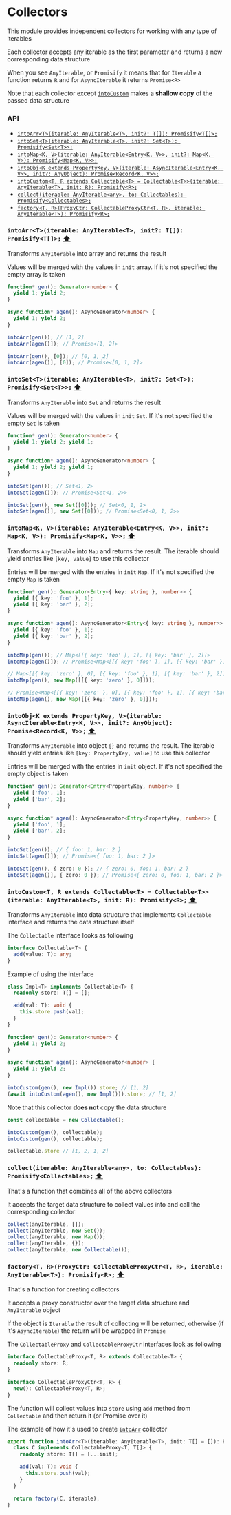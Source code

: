# Collectors

This module provides independent collectors for working with any type of iterables

Each collector accepts any iterable as the first parameter and returns a new corresponding data structure

When you see `AnyIterable`, or `Promisify` it means that for `Iterable` a function
returns `R` and for `AsyncIterable` it returns `Promise<R>`

Note that each collector except [`intoCustom`](#intocustomt-r-extends-collectablet--collectabletiterable-anyiterablet-init-r-promisifyr-) 
makes a **shallow copy** of the passed data structure

### API

- [`intoArr<T>(iterable: AnyIterable<T>, init?: T[]): Promisify<T[]>;`](#intoarrtiterable-anyiterablet-init-t-promisifyt-)
- [`intoSet<T>(iterable: AnyIterable<T>, init?: Set<T>): Promisify<Set<T>>;`](#intosettiterable-anyiterablet-init-sett-promisifysett-)
- [`intoMap<K, V>(iterable: AnyIterable<Entry<K, V>>, init?: Map<K, V>): Promisify<Map<K, V>>;`](#intomapk-viterable-anyiterableentryk-v-init-mapk-v-promisifymapk-v-)
- [`intoObj<K extends PropertyKey, V>(iterable: AsyncIterable<Entry<K, V>>, init?: AnyObject): Promise<Record<K, V>>;`](#intoobjk-extends-propertykey-viterable-asynciterableentryk-v-init-anyobject-promiserecordk-v-)
- [`intoCustom<T, R extends Collectable<T> = Collectable<T>>(iterable: AnyIterable<T>, init: R): Promisify<R>;`](#intocustomt-r-extends-collectablet--collectabletiterable-anyiterablet-init-r-promisifyr-)
- [`collect(iterable: AnyIterable<any>, to: Collectables): Promisify<Collectables>;`](#collectiterable-anyiterableany-to-collectables-promisifycollectables-)
- [`factory<T, R>(ProxyCtr: CollectableProxyCtr<T, R>, iterable: AnyIterable<T>): Promisify<R>;`](#factoryt-rproxyctr-collectableproxyctrt-r-iterable-anyiterablet-promisifyr-)

### `intoArr<T>(iterable: AnyIterable<T>, init?: T[]): Promisify<T[]>;` [⬆](#api)

Transforms `AnyIterable` into array and returns the result

Values will be merged with the values in `init` array. If it's not specified the empty array is taken

```ts
function* gen(): Generator<number> {
  yield 1; yield 2;
}

async function* agen(): AsyncGenerator<number> {
  yield 1; yield 2;
}

intoArr(gen()); // [1, 2]
intoArr(agen()]); // Promise<[1, 2]>

intoArr(gen(), [0]); // [0, 1, 2]
intoArr(agen()], [0]); // Promise<[0, 1, 2]>
```

### `intoSet<T>(iterable: AnyIterable<T>, init?: Set<T>): Promisify<Set<T>>;` [⬆](#api)

Transforms `AnyIterable` into `Set` and returns the result

Values will be merged with the values in `init` `Set`. If it's not specified the empty `Set` is taken

```ts
function* gen(): Generator<number> {
  yield 1; yield 2; yield 1;
}

async function* agen(): AsyncGenerator<number> {
  yield 1; yield 2; yield 1;
}

intoSet(gen()); // Set<1, 2>
intoSet(agen()]); // Promise<Set<1, 2>>

intoSet(gen(), new Set([0])); // Set<0, 1, 2>
intoSet(agen()], new Set([0])); // Promise<Set<0, 1, 2>>
```

### `intoMap<K, V>(iterable: AnyIterable<Entry<K, V>>, init?: Map<K, V>): Promisify<Map<K, V>>;` [⬆](#api)

Transforms `AnyIterable` into `Map` and returns the result. The iterable should yield entries like `[key, value]` to use this collector

Entries will be merged with the entries in `init` `Map`. If it's not specified the empty `Map` is taken

```ts
function* gen(): Generator<Entry<{ key: string }, number>> {
  yield [{ key: 'foo' }, 1];
  yield [{ key: 'bar' }, 2];
}

async function* agen(): AsyncGenerator<Entry<{ key: string }, number>> {
  yield [{ key: 'foo' }, 1];
  yield [{ key: 'bar' }, 2];
}

intoMap(gen()); // Map<[[{ key: 'foo' }, 1], [{ key: 'bar' }, 2]]>
intoMap(agen()]); // Promise<Map<[[{ key: 'foo' }, 1], [{ key: 'bar' }, 2]]>>

// Map<[[{ key: 'zero' }, 0], [{ key: 'foo' }, 1], [{ key: 'bar' }, 2]]>
intoMap(gen(), new Map([[{ key: 'zero' }, 0]]));

// Promise<Map<[[{ key: 'zero' }, 0], [{ key: 'foo' }, 1], [{ key: 'bar' }, 2]]>>
intoMap(agen(), new Map([[{ key: 'zero' }, 0]]));
```

### `intoObj<K extends PropertyKey, V>(iterable: AsyncIterable<Entry<K, V>>, init?: AnyObject): Promise<Record<K, V>>;` [⬆](#api)

Transforms `AnyIterable` into object `{}` and returns the result. The iterable should yield entries like `[key: PropertyKey, value]` to use this collector

Entries will be merged with the entries in `init` object. If it's not specified the empty object is taken

```ts
function* gen(): Generator<Entry<PropertyKey, number>> {
  yield ['foo', 1];
  yield ['bar', 2];
}

async function* agen(): AsyncGenerator<Entry<PropertyKey, number>> {
  yield ['foo', 1];
  yield ['bar', 2];
}

intoSet(gen()); // { foo: 1, bar: 2 }
intoSet(agen()]); // Promise<{ foo: 1, bar: 2 }>

intoSet(gen(), { zero: 0 }); // { zero: 0, foo: 1, bar: 2 } 
intoSet(agen()], { zero: 0 }); // Promise<{ zero: 0, foo: 1, bar: 2 }>
```

### `intoCustom<T, R extends Collectable<T> = Collectable<T>>(iterable: AnyIterable<T>, init: R): Promisify<R>;` [⬆](#api)

Transforms `AnyIterable` into data structure that implements `Collectable` interface
and returns the data structure itself

The `Collectable` interface looks as following

```ts
interface Collectable<T> {
  add(value: T): any;
}
```

Example of using the interface

```ts
class Impl<T> implements Collectable<T> {
  readonly store: T[] = [];

  add(val: T): void {
    this.store.push(val);
  }
}

function* gen(): Generator<number> {
  yield 1; yield 2;
}

async function* agen(): AsyncGenerator<number> {
  yield 1; yield 2;
}

intoCustom(gen(), new Impl()).store; // [1, 2]
(await intoCustom(agen(), new Impl())).store; // [1, 2]
```

Note that this collector **does not** copy the data structure

```ts
const collectable = new Collectable();

intoCustom(gen(), collectable);
intoCustom(gen(), collectable);

collectable.store // [1, 2, 1, 2]
```

### `collect(iterable: AnyIterable<any>, to: Collectables): Promisify<Collectables>;` [⬆](#api)

That's a function that combines all of the above collectors

It accepts the target data structure to collect values into and call the corresponding collector

```ts
collect(anyIterable, []);
collect(anyIterable, new Set());
collect(anyIterable, new Map());
collect(anyIterable, {});
collect(anyIterable, new Collectable());
```

### `factory<T, R>(ProxyCtr: CollectableProxyCtr<T, R>, iterable: AnyIterable<T>): Promisify<R>;` [⬆](#api)

That's a function for creating collectors

It accepts a proxy constructor over the target data structure and `AnyIterable` object

If the object is `Iterable` the result of collecting will be returned,
otherwise (if it's `AsyncIterable`) the return will be wrapped in `Promise`

The `CollectableProxy` and `CollectableProxyCtr` interfaces look as following

```ts
interface CollectableProxy<T, R> extends Collectable<T> {
  readonly store: R;
}

interface CollectableProxyCtr<T, R> {
  new(): CollectableProxy<T, R>;
}
```

The function will collect values into `store` using `add` method from `Collectable` and then return it (or Promise over it)

The example of how it's used to create [`intoArr`](#intoarrtiterable-anyiterablet-init-t-promisifyt) collector

```ts
export function intoArr<T>(iterable: AnyIterable<T>, init: T[] = []): Promisify<T[]> {
  class C implements CollectableProxy<T, T[]> {
    readonly store: T[] = [...init];

    add(val: T): void {
      this.store.push(val);
    }
  }

  return factory(C, iterable);
}
```
